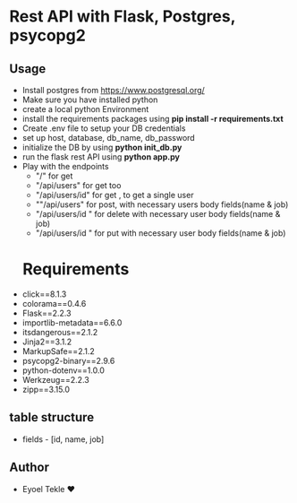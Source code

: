 # Rest API with Flask, Postgres, psycopg2
## Usage
	

 - Install postgres from https://www.postgresql.org/
 - Make sure you have installed python
 - create a local python Environment
 - install the requirements packages using **pip install -r requirements.txt**
 - Create .env file to setup your DB credentials
 - set up host, database, db_name, db_password
 - initialize the DB by using **python init_db.py**
 - run the flask rest API using **python app.py**
 - Play with the endpoints
	- "/" for get 
	-  "/api/users" for get too
	-  "/api/users/id" for get , to get  a single user
	-  ""/api/users" for post, with necessary users body fields(name & job)
	-  "/api/users/id " for delete with necessary user body fields(name & job)
	-  "/api/users/id " for put with necessary user body fields(name & job)
	# Requirements
- click==8.1.3
- colorama==0.4.6
- Flask==2.2.3
- importlib-metadata==6.6.0
- itsdangerous==2.1.2
- Jinja2==3.1.2
- MarkupSafe==2.1.2
- psycopg2-binary==2.9.6
- python-dotenv==1.0.0
- Werkzeug==2.2.3
- zipp==3.15.0
## table structure
- fields - [id, name, job]
## Author
- Eyoel Tekle ❤️
